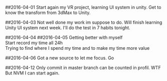 ##2016-04-01
Start again my VR project, learning UI system in unity.
Get to know the transform from 3dMax to Unity.

##2016-04-03
Not well done my work im suppose to do.
Will finish learning Unity UI system next week.
I'll do the test in 7 habits tonight.

##2016-04-04
##2016-04-05
Getting better with myself  
Start record my time all 24h  
Trying to find where I spend my time and to make my time more value

##2016-04-06
Got a new source to let me focus.  Go

##2016-04-12
Only commit in master branch can be counted in profil. WTF 
But NVM I can start again.
